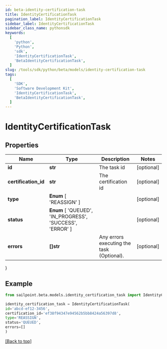 ```yaml
---
id: beta-identity-certification-task
title: IdentityCertificationTask
pagination_label: IdentityCertificationTask
sidebar_label: IdentityCertificationTask
sidebar_class_name: pythonsdk
keywords:
  [
    'python',
    'Python',
    'sdk',
    'IdentityCertificationTask',
    'BetaIdentityCertificationTask',
  ]
slug: /tools/sdk/python/beta/models/identity-certification-task
tags:
  [
    'SDK',
    'Software Development Kit',
    'IdentityCertificationTask',
    'BetaIdentityCertificationTask',
  ]
---
```


# IdentityCertificationTask

## Properties

| Name | Type | Description | Notes |
| --- | --- | --- | --- |
| **id** | **str** | The task id | [optional] |
| **certification_id** | **str** | The certification id | [optional] |
| **type** | **Enum** [ 'REASSIGN' ] |  | [optional] |
| **status** | **Enum** [ 'QUEUED', 'IN_PROGRESS', 'SUCCESS', 'ERROR' ] |  | [optional] |
| **errors** | **[]str** | Any errors executing the task (Optional). | [optional] |

}

## Example

```python
from sailpoint.beta.models.identity_certification_task import IdentityCertificationTask

identity_certification_task = IdentityCertificationTask(
id='abcd-ef12-3456',
certification_id='ef38f94347e94562b5bb8424a56397d8',
type='REASSIGN',
status='QUEUED',
errors=[]
)

```

[[Back to top]](#)
